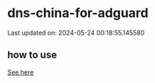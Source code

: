 # dns-china-for-adguard

Last updated on: 2024-05-24 00:18:55.145580

## how to use

[See here](https://github.com/AdguardTeam/AdGuardHome/wiki/Configuration#upstreams-from-file)